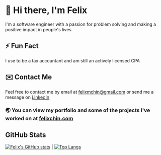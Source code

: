 # 👋 Hi there, I'm Felix

I'm a software engineer with a passion for problem solving and making a positive impact in people's lives

## ⚡ Fun Fact

I use to be a tax accountant and am still an actively licensed CPA

## ✉️ Contact Me

Feel free to contact me by email at felixmchin@gmail.com or send me a message on [LinkedIn](https://www.linkedin.com/in/felixchin/)

### 🌏 You can view my portfolio and some of the projects I've worked on at [felixchin.com](https://www.felixchin.com)

## GitHub Stats

[![Felix's GitHub stats](https://github-readme-stats.vercel.app/api?username=felix-chin)](https://github.com/anuraghazra/github-readme-stats)  |  [![Top Langs](https://github-readme-stats.vercel.app/api/top-langs/?username=felix-chin)](https://github.com/anuraghazra/github-readme-stats)

<!--
**felix-chin/felix-chin** is a ✨ _special_ ✨ repository because its `README.md` (this file) appears on your GitHub profile.

Here are some ideas to get you started:

- 🔭 I’m currently working on ...
- 🌱 I’m currently learning ...
- 👯 I’m looking to collaborate on ...
- 🤔 I’m looking for help with ...
- 💬 Ask me about ...
- 📫 How to reach me: ...
- 😄 Pronouns: ...
- ⚡ Fun fact: ...
-->
